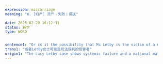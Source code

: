 ```yaml
---
expression: miscarriage
meaning: "n. [妇产] 流产；失败；误送"

date: 2025-02-20 16:12:31
status: 新学
type: WORD


sentence1: "Or is it the possibility that Ms Letby is the victim of a miscarriage of justice?"
trans1: "或者Letby女士可能是司法误判的受害者"
origin1: "The Lucy Letby case shows systemic failure and a national malaise 1.md"
---
```

